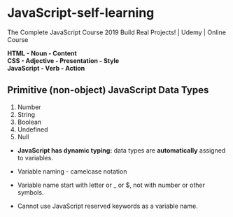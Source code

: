 # JavaScript-self-learning
The Complete JavaScript Course 2019 Build Real Projects! | Udemy | Online Course

**HTML - Noun - Content<br>
CSS - Adjective - Presentation - Style<br>
JavaScript - Verb - Action**

## Primitive (non-object) JavaScript Data Types
1. Number
1. String
1. Boolean
1. Undefined
1. Null

- **JavaScript has dynamic typing:** data types are **automatically** assigned to variables.

- Variable naming - camelcase notation
- Variable name start with letter or _ or $, not with number or other symbols.
- Cannot use JavaScript reserved keywords as a variable name.